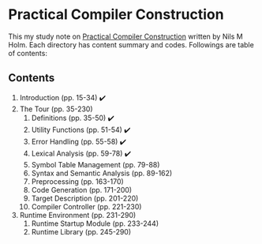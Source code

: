 # Practical Compiler Construction

This my study note on [Practical Compiler Construction](https://www.t3x.org/reload/) written by Nils M Holm. Each directory has content summary and codes. Followings are table of contents:

## Contents

1. Introduction (pp. 15-34) :heavy_check_mark:
2. The Tour (pp. 35-230)
   1. Definitions (pp. 35-50) :heavy_check_mark:
   2. Utility Functions (pp. 51-54) :heavy_check_mark:
   3. Error Handling (pp. 55-58) :heavy_check_mark:
   4. Lexical Analysis (pp. 59-78) :heavy_check_mark:
   5. Symbol Table Management (pp. 79-88)
   6. Syntax and Semantic Analysis (pp. 89-162)
   7. Preprocessing (pp. 163-170)
   8. Code Generation (pp. 171-200)
   9. Target Description (pp. 201-220)
   10. Compiler Controller (pp. 221-230)
3. Runtime Environment (pp. 231-290)
   1. Runtime Startup Module (pp. 233-244)
   2. Runtime Library (pp. 245-290)



